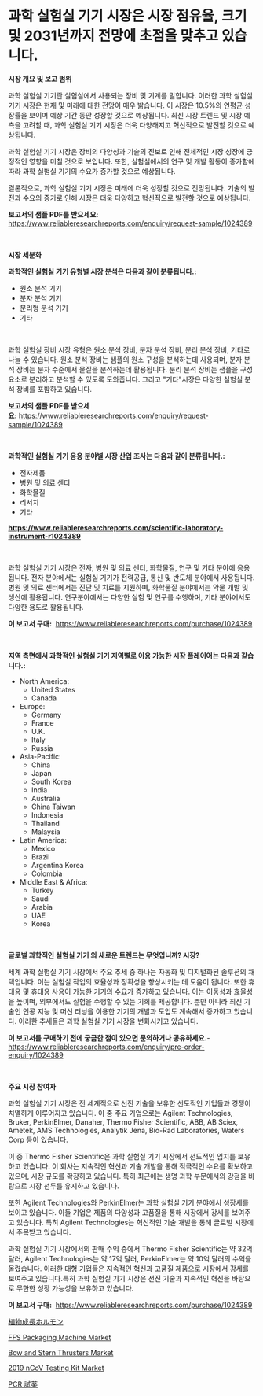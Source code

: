 <p><h1>과학 실험실 기기 시장은 시장 점유율, 크기 및 2031년까지 전망에 초점을 맞추고 있습니다.</h1></p><p><strong>시장 개요 및 보고 범위</strong></p>
<p><p>과학 실험실 기기란 실험실에서 사용되는 장비 및 기계를 말합니다. 이러한 과학 실험실 기기 시장은 현재 및 미래에 대한 전망이 매우 밝습니다. 이 시장은 10.5%의 연평균 성장률을 보이며 예상 기간 동안 성장할 것으로 예상됩니다. 최신 시장 트렌드 및 시장 예측을 고려할 때, 과학 실험실 기기 시장은 더욱 다양해지고 혁신적으로 발전할 것으로 예상됩니다.</p><p>과학 실험실 기기 시장은 장비의 다양성과 기술의 진보로 인해 전체적인 시장 성장에 긍정적인 영향을 미칠 것으로 보입니다. 또한, 실험실에서의 연구 및 개발 활동이 증가함에 따라 과학 실험실 기기의 수요가 증가할 것으로 예상됩니다.</p><p>결론적으로, 과학 실험실 기기 시장은 미래에 더욱 성장할 것으로 전망됩니다. 기술의 발전과 수요의 증가로 인해 시장은 더욱 다양하고 혁신적으로 발전할 것으로 예상됩니다.</p></p>
<p><strong>보고서의 샘플 PDF를 받으세요:</strong> <a href="https://www.reliableresearchreports.com/enquiry/request-sample/1024389">https://www.reliableresearchreports.com/enquiry/request-sample/1024389</a></p>
<p>&nbsp;</p>
<p><strong>시장 세분화</strong></p>
<p><strong>과학적인 실험실 기기 유형별 시장 분석은 다음과 같이 분류됩니다.:</strong></p>
<p><ul><li>원소 분석 기기</li><li>분자 분석 기기</li><li>분리형 분석 기기</li><li>기타</li></ul></p>
<p>&nbsp;</p>
<p><p>과학 실험실 장비 시장 유형은 원소 분석 장비, 분자 분석 장비, 분리 분석 장비, 기타로 나눌 수 있습니다. 원소 분석 장비는 샘플의 원소 구성을 분석하는데 사용되며, 분자 분석 장비는 분자 수준에서 물질을 분석하는데 활용됩니다. 분리 분석 장비는 샘플을 구성 요소로 분리하고 분석할 수 있도록 도와줍니다. 그리고 "기타"시장은 다양한 실험실 분석 장비를 포함하고 있습니다.</p></p>
<p><strong>보고서의 샘플 PDF를 받으세요:</strong>&nbsp;<a href="https://www.reliableresearchreports.com/enquiry/request-sample/1024389">https://www.reliableresearchreports.com/enquiry/request-sample/1024389</a></p>
<p>&nbsp;</p>
<p><strong> 과학적인 실험실 기기 응용 분야별 시장 산업 조사는 다음과 같이 분류됩니다.:</strong></p>
<p><ul><li>전자제품</li><li>병원 및 의료 센터</li><li>화학물질</li><li>리서치</li><li>기타</li></ul></p>
<p><strong><a href="https://www.reliableresearchreports.com/scientific-laboratory-instrument-r1024389">https://www.reliableresearchreports.com/scientific-laboratory-instrument-r1024389</a></strong></p>
<p>&nbsp;</p>
<p><p>과학 실험실 기기 시장은 전자, 병원 및 의료 센터, 화학물질, 연구 및 기타 분야에 응용됩니다. 전자 분야에서는 실험실 기기가 전력공급, 통신 및 반도체 분야에서 사용됩니다. 병원 및 의료 센터에서는 진단 및 치료를 지원하며, 화학물질 분야에서는 약물 개발 및 생산에 활용됩니다. 연구분야에서는 다양한 실험 및 연구를 수행하며, 기타 분야에서도 다양한 용도로 활용됩니다.</p></p>
<p><strong>이 보고서 구매:</strong>&nbsp; <a href="https://www.reliableresearchreports.com/purchase/1024389">https://www.reliableresearchreports.com/purchase/1024389</a></p>
<p>&nbsp;</p>
<p><strong>지역 측면에서 과학적인 실험실 기기 지역별로 이용 가능한 시장 플레이어는 다음과 같습니다.:</strong></p>
<p><ul>
    <li>
        North America:
        <ul>
            <li>United States</li>
            <li>Canada</li>
        </ul>
    </li>
    <li>
        Europe:
        <ul>
            <li>Germany</li>
            <li>France</li>
            <li>U.K.</li>
            <li>Italy</li>
            <li>Russia</li>
        </ul>
    </li>
    <li>
        Asia-Pacific:
        <ul>
            <li>China</li>
            <li>Japan</li>
            <li>South Korea</li>
            <li>India</li>
            <li>Australia</li>
            <li>China Taiwan</li>
            <li>Indonesia</li>
            <li>Thailand</li>
            <li>Malaysia</li>
        </ul>
    </li>
    <li>
        Latin America:
        <ul>
            <li>Mexico</li>
            <li>Brazil</li>
            <li>Argentina Korea</li>
            <li>Colombia</li>
        </ul>
    </li>
    <li>
        Middle East & Africa:
        <ul>
            <li>Turkey</li>
            <li>Saudi</li>
            <li>Arabia</li>
            <li>UAE</li>
            <li>Korea</li>
        </ul>
    </li>
    </ul></p>
<p>&nbsp;</p>
<p><strong>글로벌 과학적인 실험실 기기 의 새로운 트렌드는 무엇입니까? 시장?</strong></p>
<p><p>세계 과학 실험실 기기 시장에서 주요 추세 중 하나는 자동화 및 디지털화된 솔루션의 채택입니다. 이는 실험실 작업의 효율성과 정확성을 향상시키는 데 도움이 됩니다. 또한 휴대용 및 휴대용 사용이 가능한 기기의 수요가 증가하고 있습니다. 이는 이동성과 효율성을 높이며, 외부에서도 실험을 수행할 수 있는 기회를 제공합니다. 뿐만 아니라 최신 기술인 인공 지능 및 머신 러닝을 이용한 기기의 개발과 도입도 계속해서 증가하고 있습니다. 이러한 추세들은 과학 실험실 기기 시장을 변화시키고 있습니다.</p></p>
<p><strong>이 보고서를 구매하기 전에 궁금한 점이 있으면 문의하거나 공유하세요.</strong>- <a href="https://www.reliableresearchreports.com/enquiry/pre-order-enquiry/1024389">https://www.reliableresearchreports.com/enquiry/pre-order-enquiry/1024389</a></p>
<p>&nbsp;</p>
<p><strong>주요 시장 참여자</strong></p>
<p><p>과학 실험실 기기 시장은 전 세계적으로 선진 기술을 보유한 선도적인 기업들과 경쟁이 치열하게 이루어지고 있습니다. 이 중 주요 기업으로는 Agilent Technologies, Bruker, PerkinElmer, Danaher, Thermo Fisher Scientific, ABB, AB Sciex, Ametek, AMS Technologies, Analytik Jena, Bio-Rad Laboratories, Waters Corp 등이 있습니다.</p><p>이 중 Thermo Fisher Scientific은 과학 실험실 기기 시장에서 선도적인 입지를 보유하고 있습니다. 이 회사는 지속적인 혁신과 기술 개발을 통해 적극적인 수요를 확보하고 있으며, 시장 규모를 확장하고 있습니다. 특히 최근에는 생명 과학 부문에서의 강점을 바탕으로 시장 선두를 유지하고 있습니다.</p><p>또한 Agilent Technologies와 PerkinElmer는 과학 실험실 기기 분야에서 성장세를 보이고 있습니다. 이들 기업은 제품의 다양성과 고품질을 통해 시장에서 강세를 보여주고 있습니다. 특히 Agilent Technologies는 혁신적인 기술 개발을 통해 글로벌 시장에서 주목받고 있습니다.</p><p>과학 실험실 기기 시장에서의 판매 수익 중에서 Thermo Fisher Scientific는 약 32억 달러, Agilent Technologies는 약 17억 달러, PerkinElmer는 약 10억 달러의 수익을 올렸습니다. 이러한 대형 기업들은 지속적인 혁신과 고품질 제품으로 시장에서 강세를 보여주고 있습니다.특히 과학 실험실 기기 시장은 선진 기술과 지속적인 혁신을 바탕으로 무한한 성장 가능성을 보유하고 있습니다.</p></p>
<p><strong>이 보고서 구매:</strong>&nbsp;&nbsp;<a href="https://www.reliableresearchreports.com/purchase/1024389">https://www.reliableresearchreports.com/purchase/1024389</a></p>
<p><p><a href="https://github.com/zoetazuur/Market-Research-Report-List-1/blob/main/474130630036.md">植物成長ホルモン</a></p><p><a href="https://github.com/singletonthaxterkelliehr2df/Market-Research-Report-List-2/blob/main/ffs-packaging-machine-market.md">FFS Packaging Machine Market</a></p><p><a href="https://github.com/kufem1/Market-Research-Report-List-2/blob/main/bow-and-stern-thrusters-market.md">Bow and Stern Thrusters Market</a></p><p><a href="https://www.linkedin.com/pulse/2019-ncov-testing-kit-market-size-cagr-trends-2024-2030-geiye?trackingId=dUni5VBjOsLbEa76D0J55A%3D%3D">2019 nCoV Testing Kit Market</a></p><p><a href="https://github.com/dadanedu33/Market-Research-Report-List-1/blob/main/376946030035.md">PCR 試薬</a></p></p>